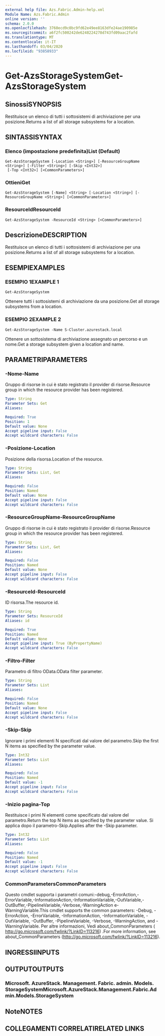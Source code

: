 ```yaml
---
external help file: Azs.Fabric.Admin-help.xml
Module Name: Azs.Fabric.Admin
online version: ''
schema: 2.0.0
ms.openlocfilehash: 3760ecd9c0bc9fd62e49ee8163dfe24ae190985e
ms.sourcegitcommit: a6f2fc500242de6248224278d743fd09aac2fafd
ms.translationtype: MT
ms.contentlocale: it-IT
ms.lasthandoff: 03/04/2020
ms.locfileid: "93858933"
---
```

# <span data-ttu-id="3f203-101">Get-AzsStorageSystem</span><span class="sxs-lookup"><span data-stu-id="3f203-101">Get-AzsStorageSystem</span></span>

## <span data-ttu-id="3f203-102">Sinossi</span><span class="sxs-lookup"><span data-stu-id="3f203-102">SYNOPSIS</span></span>
<span data-ttu-id="3f203-103">Restituisce un elenco di tutti i sottosistemi di archiviazione per una posizione.</span><span class="sxs-lookup"><span data-stu-id="3f203-103">Returns a list of all storage subsystems for a location.</span></span>

## <span data-ttu-id="3f203-104">SINTASSI</span><span class="sxs-lookup"><span data-stu-id="3f203-104">SYNTAX</span></span>

### <span data-ttu-id="3f203-105">Elenco (impostazione predefinita)</span><span class="sxs-lookup"><span data-stu-id="3f203-105">List (Default)</span></span>
```
Get-AzsStorageSystem [-Location <String>] [-ResourceGroupName <String>] [-Filter <String>] [-Skip <Int32>]
 [-Top <Int32>] [<CommonParameters>]
```

### <span data-ttu-id="3f203-106">Ottieni</span><span class="sxs-lookup"><span data-stu-id="3f203-106">Get</span></span>
```
Get-AzsStorageSystem [-Name] <String> [-Location <String>] [-ResourceGroupName <String>] [<CommonParameters>]
```

### <span data-ttu-id="3f203-107">ResourceId</span><span class="sxs-lookup"><span data-stu-id="3f203-107">ResourceId</span></span>
```
Get-AzsStorageSystem -ResourceId <String> [<CommonParameters>]
```

## <span data-ttu-id="3f203-108">Descrizione</span><span class="sxs-lookup"><span data-stu-id="3f203-108">DESCRIPTION</span></span>
<span data-ttu-id="3f203-109">Restituisce un elenco di tutti i sottosistemi di archiviazione per una posizione.</span><span class="sxs-lookup"><span data-stu-id="3f203-109">Returns a list of all storage subsystems for a location.</span></span>

## <span data-ttu-id="3f203-110">ESEMPI</span><span class="sxs-lookup"><span data-stu-id="3f203-110">EXAMPLES</span></span>

### <span data-ttu-id="3f203-111">ESEMPIO 1</span><span class="sxs-lookup"><span data-stu-id="3f203-111">EXAMPLE 1</span></span>
```
Get-AzsStorageSystem
```

<span data-ttu-id="3f203-112">Ottenere tutti i sottosistemi di archiviazione da una posizione.</span><span class="sxs-lookup"><span data-stu-id="3f203-112">Get all storage subsystems from a location.</span></span>

### <span data-ttu-id="3f203-113">ESEMPIO 2</span><span class="sxs-lookup"><span data-stu-id="3f203-113">EXAMPLE 2</span></span>
```
Get-AzsStorageSystem -Name S-Cluster.azurestack.local
```

<span data-ttu-id="3f203-114">Ottenere un sottosistema di archiviazione assegnato un percorso e un nome.</span><span class="sxs-lookup"><span data-stu-id="3f203-114">Get a storage subsystem given a location and name.</span></span>

## <span data-ttu-id="3f203-115">PARAMETRI</span><span class="sxs-lookup"><span data-stu-id="3f203-115">PARAMETERS</span></span>

### <span data-ttu-id="3f203-116">-Nome</span><span class="sxs-lookup"><span data-stu-id="3f203-116">-Name</span></span>
<span data-ttu-id="3f203-117">Gruppo di risorse in cui è stato registrato il provider di risorse.</span><span class="sxs-lookup"><span data-stu-id="3f203-117">Resource group in which the resource provider has been registered.</span></span>

```yaml
Type: String
Parameter Sets: Get
Aliases:

Required: True
Position: 1
Default value: None
Accept pipeline input: False
Accept wildcard characters: False
```

### <span data-ttu-id="3f203-118">-Posizione</span><span class="sxs-lookup"><span data-stu-id="3f203-118">-Location</span></span>
<span data-ttu-id="3f203-119">Posizione della risorsa.</span><span class="sxs-lookup"><span data-stu-id="3f203-119">Location of the resource.</span></span>

```yaml
Type: String
Parameter Sets: List, Get
Aliases:

Required: False
Position: Named
Default value: None
Accept pipeline input: False
Accept wildcard characters: False
```

### <span data-ttu-id="3f203-120">-ResourceGroupName</span><span class="sxs-lookup"><span data-stu-id="3f203-120">-ResourceGroupName</span></span>
<span data-ttu-id="3f203-121">Gruppo di risorse in cui è stato registrato il provider di risorse.</span><span class="sxs-lookup"><span data-stu-id="3f203-121">Resource group in which the resource provider has been registered.</span></span>

```yaml
Type: String
Parameter Sets: List, Get
Aliases:

Required: False
Position: Named
Default value: None
Accept pipeline input: False
Accept wildcard characters: False
```

### <span data-ttu-id="3f203-122">-ResourceId</span><span class="sxs-lookup"><span data-stu-id="3f203-122">-ResourceId</span></span>
<span data-ttu-id="3f203-123">ID risorsa.</span><span class="sxs-lookup"><span data-stu-id="3f203-123">The resource id.</span></span>

```yaml
Type: String
Parameter Sets: ResourceId
Aliases: id

Required: True
Position: Named
Default value: None
Accept pipeline input: True (ByPropertyName)
Accept wildcard characters: False
```

### <span data-ttu-id="3f203-124">-Filtro</span><span class="sxs-lookup"><span data-stu-id="3f203-124">-Filter</span></span>
<span data-ttu-id="3f203-125">Parametro di filtro OData.</span><span class="sxs-lookup"><span data-stu-id="3f203-125">OData filter parameter.</span></span>

```yaml
Type: String
Parameter Sets: List
Aliases:

Required: False
Position: Named
Default value: None
Accept pipeline input: False
Accept wildcard characters: False
```

### <span data-ttu-id="3f203-126">-Skip</span><span class="sxs-lookup"><span data-stu-id="3f203-126">-Skip</span></span>
<span data-ttu-id="3f203-127">Ignorare i primi elementi N specificati dal valore del parametro.</span><span class="sxs-lookup"><span data-stu-id="3f203-127">Skip the first N items as specified by the parameter value.</span></span>

```yaml
Type: Int32
Parameter Sets: List
Aliases:

Required: False
Position: Named
Default value: -1
Accept pipeline input: False
Accept wildcard characters: False
```

### <span data-ttu-id="3f203-128">-Inizio pagina</span><span class="sxs-lookup"><span data-stu-id="3f203-128">-Top</span></span>
<span data-ttu-id="3f203-129">Restituisce i primi N elementi come specificato dal valore del parametro.</span><span class="sxs-lookup"><span data-stu-id="3f203-129">Return the top N items as specified by the parameter value.</span></span>
<span data-ttu-id="3f203-130">Si applica dopo il parametro-Skip.</span><span class="sxs-lookup"><span data-stu-id="3f203-130">Applies after the -Skip parameter.</span></span>

```yaml
Type: Int32
Parameter Sets: List
Aliases:

Required: False
Position: Named
Default value: -1
Accept pipeline input: False
Accept wildcard characters: False
```

### <span data-ttu-id="3f203-131">CommonParameters</span><span class="sxs-lookup"><span data-stu-id="3f203-131">CommonParameters</span></span>
<span data-ttu-id="3f203-132">Questo cmdlet supporta i parametri comuni:-debug,-ErrorAction,-ErrorVariable,-InformationAction,-InformationVariable,-OutVariable,-OutBuffer,-PipelineVariable,-Verbose,-WarningAction e-WarningVariable.</span><span class="sxs-lookup"><span data-stu-id="3f203-132">This cmdlet supports the common parameters: -Debug, -ErrorAction, -ErrorVariable, -InformationAction, -InformationVariable, -OutVariable, -OutBuffer, -PipelineVariable, -Verbose, -WarningAction, and -WarningVariable.</span></span> <span data-ttu-id="3f203-133">Per altre informazioni, Vedi about_CommonParameters ( http://go.microsoft.com/fwlink/?LinkID=113216) .</span><span class="sxs-lookup"><span data-stu-id="3f203-133">For more information, see about_CommonParameters (http://go.microsoft.com/fwlink/?LinkID=113216).</span></span>

## <span data-ttu-id="3f203-134">INGRESSI</span><span class="sxs-lookup"><span data-stu-id="3f203-134">INPUTS</span></span>

## <span data-ttu-id="3f203-135">OUTPUT</span><span class="sxs-lookup"><span data-stu-id="3f203-135">OUTPUTS</span></span>

### <span data-ttu-id="3f203-136">Microsoft. AzureStack. Management. Fabric. admin. Models. StorageSystem</span><span class="sxs-lookup"><span data-stu-id="3f203-136">Microsoft.AzureStack.Management.Fabric.Admin.Models.StorageSystem</span></span>

## <span data-ttu-id="3f203-137">Note</span><span class="sxs-lookup"><span data-stu-id="3f203-137">NOTES</span></span>

## <span data-ttu-id="3f203-138">COLLEGAMENTI CORRELATI</span><span class="sxs-lookup"><span data-stu-id="3f203-138">RELATED LINKS</span></span>

